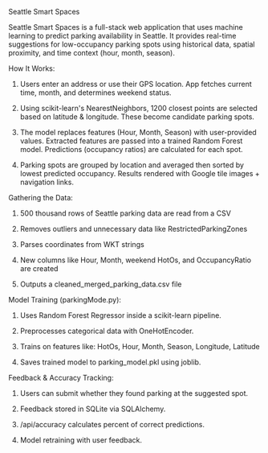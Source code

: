 Seattle Smart Spaces

  Seattle Smart Spaces is a full-stack web application that uses machine learning to predict parking availability in Seattle. 
  It provides real-time suggestions for low-occupancy parking spots using historical data, spatial
  proximity, and time context (hour, month, season).

How It Works:
  1. Users enter an address or use their GPS location. App fetches current time, month, and determines weekend status.
  
  2. Using scikit-learn's NearestNeighbors, 1200 closest points are selected based on latitude & longitude.
    These become candidate parking spots.
  
  3. The model replaces features (Hour, Month, Season) with user-provided values.
    Extracted features are passed into a trained Random Forest model.
    Predictions (occupancy ratios) are calculated for each spot.
  
  4. Parking spots are grouped by location and averaged then
     sorted by lowest predicted occupancy.
    Results rendered with Google tile images + navigation links.
  
Gathering the Data:

  1. 500 thousand rows of Seattle parking data are read from a CSV
  
  2. Removes outliers and unnecessary data like RestrictedParkingZones
  
  3. Parses coordinates from WKT strings
  
  4. New columns like Hour, Month, weekend HotOs, and OccupancyRatio are created
  
  5. Outputs a cleaned_merged_parking_data.csv file

Model Training (parkingMode.py):

  1. Uses Random Forest Regressor inside a scikit-learn pipeline.
  
  2. Preprocesses categorical data with OneHotEncoder.
  
  3. Trains on features like: HotOs, Hour, Month, Season, Longitude, Latitude
  
  4. Saves trained model to parking_model.pkl using joblib.

Feedback & Accuracy Tracking:

  1. Users can submit whether they found parking at the suggested spot.

  2. Feedback stored in SQLite via SQLAlchemy.
  
  3. /api/accuracy calculates percent of correct predictions.

  4. Model retraining with user feedback. 

